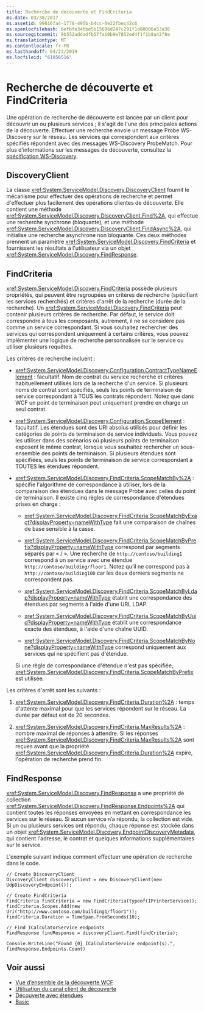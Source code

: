 ```yaml
---
title: Recherche de découverte et FindCriteria
ms.date: 03/30/2017
ms.assetid: 99016fa4-1778-495b-b4cc-0e22fbec42c6
ms.openlocfilehash: 6efbfe34bbe5b15696d247c291f1d88006a53a36
ms.sourcegitcommit: 9b552addadfb57fab0b9e7852ed4f1f1b8a42f8e
ms.translationtype: MT
ms.contentlocale: fr-FR
ms.lasthandoff: 04/23/2019
ms.locfileid: "61856516"
---
```

# <a name="discovery-find-and-findcriteria"></a>Recherche de découverte et FindCriteria
Une opération de recherche de découverte est lancée par un client pour découvrir un ou plusieurs services ; il s'agit de l'une des principales actions de la découverte. Effectuer une recherche envoie un message Probe WS-Discovery sur le réseau. Les services qui correspondent aux critères spécifiés répondent avec des messages WS-Discovery ProbeMatch. Pour plus d’informations sur les messages de découverte, consultez la [spécification WS-Discovery](https://go.microsoft.com/fwlink/?LinkID=122347).  
  
## <a name="discoveryclient"></a>DiscoveryClient  
 La classe <xref:System.ServiceModel.Discovery.DiscoveryClient> fournit le mécanisme pour effectuer des opérations de recherche et permet d'effectuer plus facilement des opérations clientes de découverte. Elle contient une méthode <xref:System.ServiceModel.Discovery.DiscoveryClient.Find%2A>, qui effectue une recherche synchrone (bloquante), et une méthode <xref:System.ServiceModel.Discovery.DiscoveryClient.FindAsync%2A>, qui initialise une recherche asynchrone non bloquante. Ces deux méthodes prennent un paramètre <xref:System.ServiceModel.Discovery.FindCriteria> et fournissent les résultats à l'utilisateur via un objet <xref:System.ServiceModel.Discovery.FindResponse>.  
  
## <a name="findcriteria"></a>FindCriteria  
 <xref:System.ServiceModel.Discovery.FindCriteria> possède plusieurs propriétés, qui peuvent être regroupées en critères de recherche (spécifiant les services recherchés) et critères d'arrêt de la recherche (durée de la recherche). Un <xref:System.ServiceModel.Discovery.FindCriteria> peut contenir plusieurs critères de recherche. Par défaut, le service doit correspondre à tous les composants, autrement, il ne se considère pas comme un service correspondant. Si vous souhaitez rechercher des services qui correspondent uniquement à certains critères, vous pouvez implémenter une logique de recherche personnalisée sur le service ou utiliser plusieurs requêtes.  
  
 Les critères de recherche incluent :  
  
- <xref:System.ServiceModel.Discovery.Configuration.ContractTypeNameElement> : facultatif. Nom de contrat du service recherché et critères habituellement utilisés lors de la recherche d'un service. Si plusieurs noms de contrat sont spécifiés, seuls les points de terminaison de service correspondant à TOUS les contrats répondent. Notez que dans WCF un point de terminaison peut uniquement prendre en charge un seul contrat.  
  
- <xref:System.ServiceModel.Discovery.Configuration.ScopeElement> : facultatif. Les étendues sont des URI absolus utilisés pour définir les catégories de points de terminaison de service individuels. Vous pouvez les utiliser dans des scénarios où plusieurs points de terminaison exposent le même contrat, lorsque vous souhaitez rechercher un sous-ensemble des points de terminaison. Si plusieurs étendues sont spécifiées, seuls les points de terminaison de service correspondant à TOUTES les étendues répondent.  
  
- <xref:System.ServiceModel.Discovery.FindCriteria.ScopeMatchBy%2A> : spécifie l'algorithme de correspondance à utiliser, lors de la comparaison des étendues dans le message Probe avec celles du point de terminaison. Il existe cinq règles de correspondance d'étendues prises en charge :  
  
    - <xref:System.ServiceModel.Discovery.FindCriteria.ScopeMatchByExact?displayProperty=nameWithType> fait une comparaison de chaînes de base sensible à la casse.  
  
    - <xref:System.ServiceModel.Discovery.FindCriteria.ScopeMatchByPrefix?displayProperty=nameWithType> correspond par segments séparés par « / ». Une recherche de `http://contoso/building1` correspond à un service avec une étendue `http://contoso/building/floor1`. Notez qu’il ne correspond pas à `http://contoso/building100` car les deux derniers segments ne correspondent pas.  
  
    - <xref:System.ServiceModel.Discovery.FindCriteria.ScopeMatchByLdap?displayProperty=nameWithType> établit une correspondance des étendues par segments à l'aide d'une URL LDAP.  
  
    - <xref:System.ServiceModel.Discovery.FindCriteria.ScopeMatchByUuid?displayProperty=nameWithType> établit une correspondance exacte des étendues, à l'aide d'une chaîne UUID.  
  
    - <xref:System.ServiceModel.Discovery.FindCriteria.ScopeMatchByNone?displayProperty=nameWithType> correspond uniquement aux services qui ne spécifient pas d'étendue.  
  
     Si une règle de correspondance d'étendue n'est pas spécifiée, <xref:System.ServiceModel.Discovery.FindCriteria.ScopeMatchByPrefix> est utilisée.  
  
 Les critères d'arrêt sont les suivants :  
  
1. <xref:System.ServiceModel.Discovery.FindCriteria.Duration%2A> : temps d'attente maximal pour que les services répondent sur le réseau. La durée par défaut est de 20 secondes.  
  
2. <xref:System.ServiceModel.Discovery.FindCriteria.MaxResults%2A> : nombre maximal de réponses à attendre. Si les réponses <xref:System.ServiceModel.Discovery.FindCriteria.MaxResults%2A> sont reçues avant que la propriété <xref:System.ServiceModel.Discovery.FindCriteria.Duration%2A> expire, l'opération de recherche prend fin.  
  
## <a name="findresponse"></a>FindResponse  
 <xref:System.ServiceModel.Discovery.FindResponse> a une propriété de collection <xref:System.ServiceModel.Discovery.FindResponse.Endpoints%2A> qui contient toutes les réponses envoyées en mettant en correspondance les services sur le réseau. Si aucun service n’a répondu, la collection est vide. Si un ou plusieurs services ont répondu, chaque réponse est stockée dans un objet <xref:System.ServiceModel.Discovery.EndpointDiscoveryMetadata>, qui contient l'adresse, le contrat et quelques informations supplémentaires sur le service.  
  
 L'exemple suivant indique comment effectuer une opération de recherche dans le code.  
  
```  
// Create DiscoveryClient  
DiscoveryClient discoveryClient = new DiscoveryClient(new UdpDiscoveryEndpoint());  
  
// Create FindCriteria  
FindCriteria findCriteria = new FindCriteria(typeof(IPrinterService));  
findCriteria.Scopes.Add(new Uri("http://www.contoso.com/building1/floor1"));  
findCriteria.Duration = TimeSpan.FromSeconds(10);   
  
// Find ICalculatorService endpoints              
FindResponse findResponse = discoveryClient.Find(findCriteria);  
  
Console.WriteLine("Found {0} ICalculatorService endpoint(s).", findResponse.Endpoints.Count)  
```  
  
## <a name="see-also"></a>Voir aussi

- [Vue d’ensemble de la découverte WCF](../../../../docs/framework/wcf/feature-details/wcf-discovery-overview.md)
- [Utilisation du canal client de découverte](../../../../docs/framework/wcf/feature-details/using-the-discovery-client-channel.md)
- [Découverte avec étendues](../../../../docs/framework/wcf/samples/discovery-with-scopes-sample.md)
- [Basic](../../../../docs/framework/wcf/samples/basic-sample.md)
